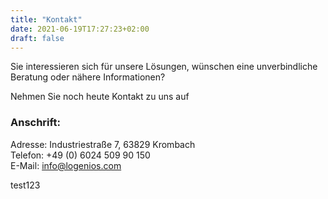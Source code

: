 ```yaml
---
title: "Kontakt"
date: 2021-06-19T17:27:23+02:00
draft: false
---
```


Sie interessieren sich für unsere Lösungen, wünschen eine unverbindliche Beratung oder nähere Informationen?

Nehmen Sie noch heute Kontakt zu uns auf

### Anschrift:
Adresse: Industriestraße 7, 63829 Krombach\
Telefon: +49 (0) 6024 509 90 150\
E-Mail: info@logenios.com

test123
